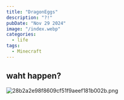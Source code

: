 ```yaml
---
title: "DragonEggs"
description: "?!"
pubDate: "Nov 29 2024"
image: "/index.webp"
categories:
  - life
tags:
  - Minecraft
---
```


## waht happen?

![28b2a2e98f8609cf51f9aeef181b002b.png](https://s2.loli.net/2024/12/29/rwxlNzBOCDKt9yF.png)